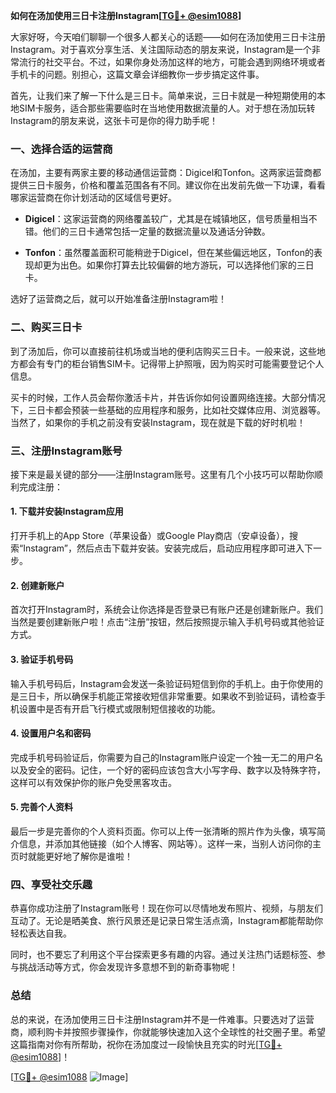 **如何在汤加使用三日卡注册Instagram[[TG💪+ @esim1088](https://t.me/s/esim1088)]**

大家好呀，今天咱们聊聊一个很多人都关心的话题——如何在汤加使用三日卡注册Instagram。对于喜欢分享生活、关注国际动态的朋友来说，Instagram是一个非常流行的社交平台。不过，如果你身处汤加这样的地方，可能会遇到网络环境或者手机卡的问题。别担心，这篇文章会详细教你一步步搞定这件事。

首先，让我们来了解一下什么是三日卡。简单来说，三日卡就是一种短期使用的本地SIM卡服务，适合那些需要临时在当地使用数据流量的人。对于想在汤加玩转Instagram的朋友来说，这张卡可是你的得力助手呢！

### 一、选择合适的运营商

在汤加，主要有两家主要的移动通信运营商：Digicel和Tonfon。这两家运营商都提供三日卡服务，价格和覆盖范围各有不同。建议你在出发前先做一下功课，看看哪家运营商在你计划活动的区域信号更好。

- **Digicel**：这家运营商的网络覆盖较广，尤其是在城镇地区，信号质量相当不错。他们的三日卡通常包括一定量的数据流量以及通话分钟数。
  
- **Tonfon**：虽然覆盖面积可能稍逊于Digicel，但在某些偏远地区，Tonfon的表现却更为出色。如果你打算去比较偏僻的地方游玩，可以选择他们家的三日卡。

选好了运营商之后，就可以开始准备注册Instagram啦！

### 二、购买三日卡

到了汤加后，你可以直接前往机场或当地的便利店购买三日卡。一般来说，这些地方都会有专门的柜台销售SIM卡。记得带上护照哦，因为购买时可能需要登记个人信息。

买卡的时候，工作人员会帮你激活卡片，并告诉你如何设置网络连接。大部分情况下，三日卡都会预装一些基础的应用程序和服务，比如社交媒体应用、浏览器等。当然了，如果你的手机之前没有安装Instagram，现在就是下载的好时机啦！

### 三、注册Instagram账号

接下来是最关键的部分——注册Instagram账号。这里有几个小技巧可以帮助你顺利完成注册：

#### 1. 下载并安装Instagram应用

打开手机上的App Store（苹果设备）或Google Play商店（安卓设备），搜索“Instagram”，然后点击下载并安装。安装完成后，启动应用程序即可进入下一步。

#### 2. 创建新账户

首次打开Instagram时，系统会让你选择是否登录已有账户还是创建新账户。我们当然是要创建新账户啦！点击“注册”按钮，然后按照提示输入手机号码或其他验证方式。

#### 3. 验证手机号码

输入手机号码后，Instagram会发送一条验证码短信到你的手机上。由于你使用的是三日卡，所以确保手机能正常接收短信非常重要。如果收不到验证码，请检查手机设置中是否有开启飞行模式或限制短信接收的功能。

#### 4. 设置用户名和密码

完成手机号码验证后，你需要为自己的Instagram账户设定一个独一无二的用户名以及安全的密码。记住，一个好的密码应该包含大小写字母、数字以及特殊字符，这样可以有效保护你的账户免受黑客攻击。

#### 5. 完善个人资料

最后一步是完善你的个人资料页面。你可以上传一张清晰的照片作为头像，填写简介信息，并添加其他链接（如个人博客、网站等）。这样一来，当别人访问你的主页时就能更好地了解你是谁啦！

### 四、享受社交乐趣

恭喜你成功注册了Instagram账号！现在你可以尽情地发布照片、视频，与朋友们互动了。无论是晒美食、旅行风景还是记录日常生活点滴，Instagram都能帮助你轻松表达自我。

同时，也不要忘了利用这个平台探索更多有趣的内容。通过关注热门话题标签、参与挑战活动等方式，你会发现许多意想不到的新奇事物呢！

### 总结

总的来说，在汤加使用三日卡注册Instagram并不是一件难事。只要选对了运营商，顺利购卡并按照步骤操作，你就能够快速加入这个全球性的社交圈子里。希望这篇指南对你有所帮助，祝你在汤加度过一段愉快且充实的时光[[TG💪+ @esim1088](https://t.me/s/esim1088)]！

[[TG💪+ @esim1088](https://t.me/s/esim1088) ![Image](https://i.postimg.cc/4NQfJmqS/Snipaste-2025-05-13-00-14-12.png)]